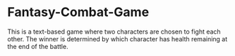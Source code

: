 # Fantasy-Combat-Game
This is a text-based game where two characters are chosen to fight each other. The winner is determined by which character has health remaining at the end of the battle.

